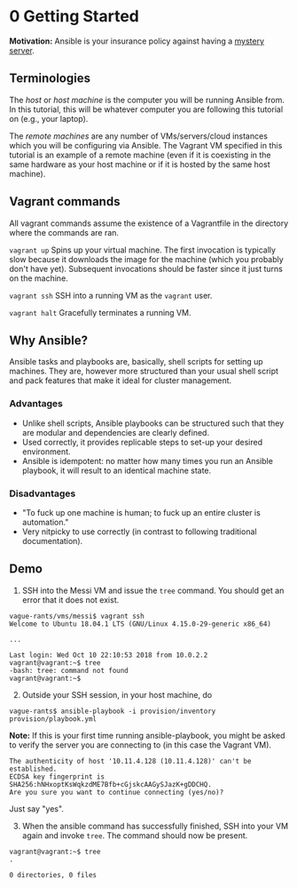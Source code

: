 # 0 Getting Started

**Motivation:** Ansible is your insurance policy against having a [mystery server](https://www.reddit.com/r/sysadmin/comments/9n48lo/have_you_ever_inherited_the_mystery_server/).

## Terminologies

The _host_ or _host machine_ is the computer you will be running Ansible from.
In this tutorial, this will be whatever computer you are following this tutorial
on (e.g., your laptop).

The _remote machines_ are any number of VMs/servers/cloud instances which you
will be configuring via Ansible. The Vagrant VM specified in this tutorial is
an example of a remote machine (even if it is coexisting in the same hardware
as your host machine or if it is hosted by the same host machine).

## Vagrant commands

All vagrant commands assume the existence of a Vagrantfile in the directory
where the commands are ran.

`vagrant up` Spins up your virtual machine. The first invocation is typically
slow because it downloads the image for the machine (which you probably don't
have yet). Subsequent invocations should be faster since it just turns on the
machine.

`vagrant ssh` SSH into a running VM as the `vagrant` user.

`vagrant halt` Gracefully terminates a running VM.

## Why Ansible?

Ansible tasks and playbooks are, basically, shell scripts for setting up
machines. They are, however more structured than your usual shell script and
pack features that make it ideal for cluster management.

### Advantages

- Unlike shell scripts, Ansible playbooks can be structured such that they are
modular and dependencies are clearly defined.
- Used correctly, it provides replicable steps to set-up your desired
environment.
- Ansible is idempotent: no matter how many times you run an Ansible playbook,
it will result to an identical machine state.

### Disadvantages

- "To fuck up one machine is human; to fuck up an entire cluster is automation."
- Very nitpicky to use correctly (in contrast to following traditional
documentation).

## Demo

1. SSH into the Messi VM and issue the `tree` command. You should get an error that
it does not exist.

```
vague-rants/vms/messi$ vagrant ssh
Welcome to Ubuntu 18.04.1 LTS (GNU/Linux 4.15.0-29-generic x86_64)

...

Last login: Wed Oct 10 22:10:53 2018 from 10.0.2.2
vagrant@vagrant:~$ tree
-bash: tree: command not found
vagrant@vagrant:~$
```

2. Outside your SSH session, in your host machine, do

```
vague-rants$ ansible-playbook -i provision/inventory provision/playbook.yml
```

**Note:** If this is your first time running ansible-playbook, you might be asked
to verify the server you are connecting to (in this case the Vagrant VM).

```
The authenticity of host '10.11.4.128 (10.11.4.128)' can't be established.
ECDSA key fingerprint is SHA256:hNHxoptKsWqkzdME7Bfb+cGjskcAAGySJazK+gDDCHQ.
Are you sure you want to continue connecting (yes/no)?
```

Just say "yes".

3. When the ansible command has successfully finished, SSH into your VM again
and invoke `tree`. The command should now be present.

```
vagrant@vagrant:~$ tree
.

0 directories, 0 files

```

